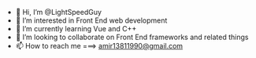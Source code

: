 - 👋 Hi, I’m @LightSpeedGuy
- 👀 I’m interested in Front End web development
- 🌱 I’m currently learning Vue and C++
- 💞️ I’m looking to collaborate on Front End frameworks and related things
- 📫 How to reach me ===> amir13811990@gmail.com

<!---
LightSpeedGuy/LightSpeedGuy is a ✨ special ✨ repository because its `README.md` (this file) appears on your GitHub profile.
You can click the Preview link to take a look at your changes.
--->
